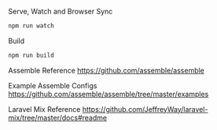 Serve, Watch and Browser Sync
```sh
npm run watch
```

Build
```sh
npm run build
```

Assemble Reference
https://github.com/assemble/assemble

Example Assemble Configs
https://github.com/assemble/assemble/tree/master/examples

Laravel Mix Reference
https://github.com/JeffreyWay/laravel-mix/tree/master/docs#readme